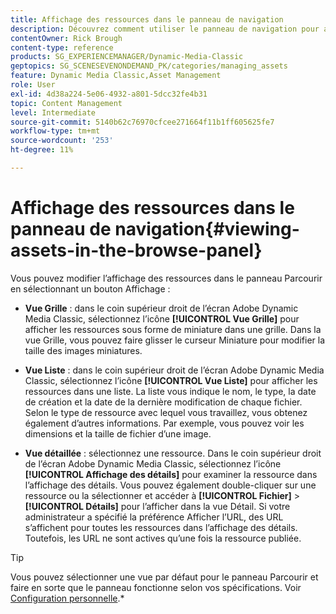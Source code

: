 ```yaml
---
title: Affichage des ressources dans le panneau de navigation
description: Découvrez comment utiliser le panneau de navigation pour afficher des ressources dans Adobe Dynamic Media Classic.
contentOwner: Rick Brough
content-type: reference
products: SG_EXPERIENCEMANAGER/Dynamic-Media-Classic
geptopics: SG_SCENESEVENONDEMAND_PK/categories/managing_assets
feature: Dynamic Media Classic,Asset Management
role: User
exl-id: 4d38a224-5e06-4932-a801-5dcc32fe4b31
topic: Content Management
level: Intermediate
source-git-commit: 5140b62c76970cfcee271664f11b1ff605625fe7
workflow-type: tm+mt
source-wordcount: '253'
ht-degree: 11%

---
```


# Affichage des ressources dans le panneau de navigation{#viewing-assets-in-the-browse-panel}

Vous pouvez modifier l’affichage des ressources dans le panneau Parcourir en sélectionnant un bouton Affichage :

* **Vue Grille** : dans le coin supérieur droit de l’écran Adobe Dynamic Media Classic, sélectionnez l’icône **[!UICONTROL Vue Grille]** pour afficher les ressources sous forme de miniature dans une grille. Dans la vue Grille, vous pouvez faire glisser le curseur Miniature pour modifier la taille des images miniatures.

* **Vue Liste** : dans le coin supérieur droit de l’écran Adobe Dynamic Media Classic, sélectionnez l’icône **[!UICONTROL Vue Liste]** pour afficher les ressources dans une liste. La liste vous indique le nom, le type, la date de création et la date de la dernière modification de chaque fichier. Selon le type de ressource avec lequel vous travaillez, vous obtenez également d’autres informations. Par exemple, vous pouvez voir les dimensions et la taille de fichier d’une image.

* **Vue détaillée** : sélectionnez une ressource. Dans le coin supérieur droit de l’écran Adobe Dynamic Media Classic, sélectionnez l’icône **[!UICONTROL Affichage des détails]** pour examiner la ressource dans l’affichage des détails. Vous pouvez également double-cliquer sur une ressource ou la sélectionner et accéder à **[!UICONTROL Fichier]** > **[!UICONTROL Détails]** pour l’afficher dans la vue Détail. Si votre administrateur a spécifié la préférence Afficher l’URL, des URL s’affichent pour toutes les ressources dans l’affichage des détails. Toutefois, les URL ne sont actives qu’une fois la ressource publiée.

>[!TIP]
>
>Vous pouvez sélectionner une vue par défaut pour le panneau Parcourir et faire en sorte que le panneau fonctionne selon vos spécifications. Voir [Configuration personnelle](personal-setup.md#personal_setup).*
